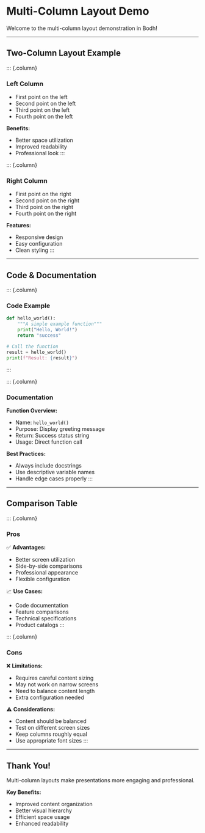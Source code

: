 # Multi-Column Layout Demo

Welcome to the multi-column layout demonstration in Bodh!

---

## Two-Column Layout Example

::: {.column}
### Left Column

- First point on the left
- Second point on the left  
- Third point on the left
- Fourth point on the left

**Benefits:**
- Better space utilization
- Improved readability
- Professional look
:::

::: {.column}
### Right Column

- First point on the right
- Second point on the right
- Third point on the right
- Fourth point on the right

**Features:**
- Responsive design
- Easy configuration
- Clean styling
:::

---

## Code & Documentation

::: {.column}
### Code Example

```python
def hello_world():
    """A simple example function"""
    print("Hello, World!")
    return "success"

# Call the function
result = hello_world()
print(f"Result: {result}")
```
:::

::: {.column}
### Documentation

**Function Overview:**
- Name: `hello_world()`
- Purpose: Display greeting message
- Return: Success status string
- Usage: Direct function call

**Best Practices:**
- Always include docstrings
- Use descriptive variable names
- Handle edge cases properly
:::

---

## Comparison Table

::: {.column}
### Pros

✅ **Advantages:**
- Better screen utilization
- Side-by-side comparisons
- Professional appearance
- Flexible configuration

📈 **Use Cases:**
- Code documentation
- Feature comparisons
- Technical specifications
- Product catalogs
:::

::: {.column}
### Cons

❌ **Limitations:**
- Requires careful content sizing
- May not work on narrow screens
- Need to balance content length
- Extra configuration needed

⚠️ **Considerations:**
- Content should be balanced
- Test on different screen sizes
- Keep columns roughly equal
- Use appropriate font sizes
:::

---

## Thank You!

Multi-column layouts make presentations more engaging and professional.

**Key Benefits:**
- Improved content organization
- Better visual hierarchy  
- Efficient space usage
- Enhanced readability